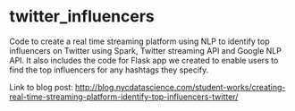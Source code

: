 # twitter_influencers
Code to create a real time streaming platform using NLP to identify top influencers on Twitter using Spark, Twitter streaming API and Google NLP API. It also includes the code for Flask app we created to enable users to find the top influencers for any hashtags they specify.

Link to blog post: http://blog.nycdatascience.com/student-works/creating-real-time-streaming-platform-identify-top-influencers-twitter/

